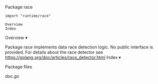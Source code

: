 
 Package race

    import "runtime/race"

    Overview
    Index

Overview ▾

Package race implements data race detection logic. No public interface is provided. For details about the race detector see https://golang.org/doc/articles/race_detector.html
Index ▾

Package files

doc.go
